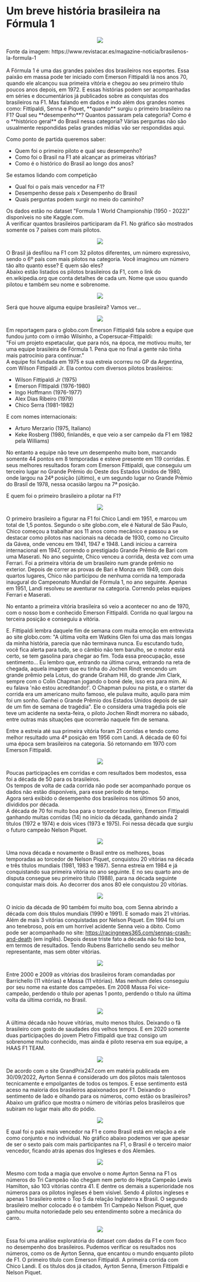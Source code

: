 # Um breve história brasileira na Fórmula 1


<p align="center">
  <img src="https://github.com/AndreMoura88/F1_brazilian_analysis/blob/main/Pictures/6671.jpg">
</p>  
Fonte da imagem: https://www.revistacar.es/magazine-noticia/brasilenos-la-formula-1  
<br>
<br>
A Fórmula 1 é uma das grandes paixões dos brasileiros nos esportes.
Essa paixão em massa pode ter iniciado com Emerson Fittipaldi lá nos anos 70, quando ele alcançou sua primeira vitória e chegou ao seu primeiro título poucos anos depois, em 1972. E essas histórias podem ser acompanhadas em séries e documentários já publicados sobre as conquistas dos brasileiros na F1. Mas falando em dados e indo além dos grandes nomes como: Fittipaldi, Senna e Piquet, **quando** surgiu o primeiro brasileiro na F1? Qual seu **desempenho**? Quantos passaram pela categoria? Como é o **histórico geral** do Brasil nessa categoria? Várias perguntas não são usualmente respondidas pelas grandes mídias vão ser respondidas aqui.  

Como ponto de partida queremos saber:  
- Quem foi o primeiro piloto e qual seu desempenho?
- Como foi o Brasil na F1 até alcançar as primeiras vitórias?
- Como é o histórico do Brasil ao longo dos anos?

Se estamos lidando com competição  
- Qual foi o país mais vencedor na F1?
- Desempenho desse país x Desempenho do Brasil
- Quais perguntas podem surgir no meio do caminho?  

Os dados estão no dataset "Formula 1 World Championship (1950 - 2022)" disponíveis no site Kaggle.com.  
A verificar quantos brasileiros participaram da F1. No gráfico são mostrados somente os 7 países com mais pilotos.  

<p align="center">
  <img src="https://github.com/AndreMoura88/F1_brazilian_analysis/blob/main/Pictures/Imagem1.jpg">
</p>


O Brasil já desfilou na F1 com 32 pilotos diferentes, um número expressivo, sendo o 6º país com mais pilotos na categoria. Você imaginou um número tão alto quanto esse? E quem são eles?  
Abaixo estão listados os pilotos brasileiros da F1, com o link do en.wikipedia.org que conta detalhes de cada um. Nome que usou quando pilotou e também seu nome e sobrenome.  
<p align="center">
  <img src="https://github.com/AndreMoura88/F1_brazilian_analysis/blob/main/Pictures/Imagem2.jpg">
</p>
Será que houve alguma equipe brasileira? Vamos ver...  
<p align="center">
  <img src="https://github.com/AndreMoura88/F1_brazilian_analysis/blob/main/Pictures/Imagem3.jpg">
</p>

Em reportagem para o globo.com Emerson Fittipaldi fala sobre a equipe que fundou junto com o irmão Wilsinho, a Copersucar-Fittipaldi:  
 "Foi um projeto espetacular, que para nós, na época, me motivou muito, ter uma equipe brasileira de Fórmula 1. Pena que no final a gente não tinha mais patrocínio para continuar."  
 A equipe foi fundada em 1975 e sua estreia ocorreu no GP da Argentina, com Wilson Fittipaldi Jr. Ela contou com diversos pilotos brasileiros:  
 
-	Wilson Fittipaldi Jr (1975)
-	Emerson FIttipaldi (1976-1980)
-	Ingo Hoffmann (1976-1977)
-	Alex Dias Ribeiro (1979)
-	Chico Serra (1981-1982)  

E com nomes internacionais:  

- Arturo Merzario (1975, Italiano)
- Keke Rosberg (1980, finlandês, e que veio a ser campeão da F1 em 1982 pela Williams)  

No entanto a equipe não teve um desempenho muito bom, marcando somente 44 pontos em 8 temporadas e esteve presente em 119 corridas. E seus melhores resultados foram com Emerson Fittipaldi, que conseguiu um terceiro lugar no Grande Prêmio do Oeste dos Estados Unidos de 1980, onde largou na 24ª posição (último), e um segundo lugar no Grande Prêmio do Brasil de 1978, nessa ocasião largou na 7ª posição.  

E quem foi o primeiro brasileiro a pilotar na F1?  

<p align="center">
  <img src="https://github.com/AndreMoura88/F1_brazilian_analysis/blob/main/Pictures/Imagem4.jpg">
</p>

O primeiro brasileiro a figurar na F1 foi Chico Landi em 1951, e marcou um total de 1,5 pontos. Segundo o site globo.com, ele é Natural de São Paulo, Chico começou a trabalhar aos 11 anos como mecânico e passou a se destacar como pilotos nas nacionais na década de 1930, como no Circuito da Gávea, onde venceu em 1941, 1947 e 1948. Landi iniciou a carreira internacional em 1947, correndo o prestigiado Grande Prêmio de Bari com uma Maserati. No ano seguinte, Chico venceu a corrida, desta vez com uma Ferrari. Foi a primeira vitória de um brasileiro num grande prêmio no exterior. Depois de correr as provas de Bari e Monza em 1949, com dois quartos lugares, Chico não participou de nenhuma corrida na temporada inaugural do Campeonato Mundial de Fórmula 1, no ano seguinte. Apenas em 1951, Landi resolveu se aventurar na categoria. Correndo pelas equipes Ferrari e Maserati.  

No entanto a primeira vitória brasileira só veio a acontecer no ano de 1970, com o nosso bom e conhecido Emerson Fittipaldi. Corrida no qual largou na terceira posição e conseguiu a vitória.  

E. Fittipaldi lembra daquele fim de semana com muita emoção em entrevista ao site globo.com: "A última volta em Watkins Glen foi uma das mais longas da minha história, parecia que não terminava nunca. Eu escutando tudo, você fica alerta para tudo, se o câmbio não tem barulho, se o motor está certo, se tem gasolina para chegar ao fim. Toda essa preocupação, esse sentimento... Eu lembro que, entrando na última curva, entrando na reta de chegada, aquela imagem que eu tinha do Jochen Rindt vencendo um grande prêmio pela Lotus, do grande Graham Hill, do grande Jim Clark, sempre com o Colin Chapman jogando o boné dele, isso era para mim. Aí eu falava 'não estou acreditando!'. O Chapman pulou na pista, e o starter da corrida era um americano muito famoso, ele pulava muito, aquilo para mim foi um sonho. Ganhei o Grande Prêmio dos Estados Unidos depois de sair de um fim de semana de tragédia". Ele o considera uma tragédia pois ele teve um acidente na sexta-feira, o piloto Jochen Rindt morrera no sábado, entre outras más situações que ocorrerão naquele fim de semana.  

Entre a estreia até sua primeira vitória foram 21 corridas e tendo como melhor resultado uma 4ª posição em 1956 com Landi. A década de 60 foi uma época sem brasileiros na categoria. Só retornando em 1970 com Emerson Fittipaldi.  

<p align="center">
  <img src="https://github.com/AndreMoura88/F1_brazilian_analysis/blob/main/Pictures/Imagem5.jpg">
</p>

Poucas participações em corridas e com resultados bem modestos, essa foi a década de 50 para os brasileiros.  
Os tempos de volta de cada corrida não pode ser acompanhado porque os dados não estão disponíveis, para esse período de tempo.  
Agora será exibido o desempenho dos brasileiros nos últimos 50 anos, divididos por década.  
A década de 70 foi muito boa para o torcedor brasileiro, Emerson Fittipaldi ganhando muitas corridas (14) no início da década, ganhando ainda 2 títulos (1972 e 1974) e dois vices (1973 e 1975). Foi nessa década que surgiu o futuro campeão Nelson Piquet.  
<p align="center">
  <img src="https://github.com/AndreMoura88/F1_brazilian_analysis/blob/main/Pictures/Imagem7.jpg">
</p>

Uma nova década e novamente o Brasil entre os melhores, boas temporadas ao torcedor de Nelson Piquet, conquistou 20 vitórias na década e três títulos mundiais (1981, 1983 e 1987). Senna estreia em 1984 e já conquistando sua primeira vitória no ano seguinte. E no seu quarto ano de disputa consegue seu primeiro título (1988), para na década seguinte conquistar mais dois. Ao decorrer dos anos 80 ele conquistou 20 vitórias.  
<p align="center">
  <img src="https://github.com/AndreMoura88/F1_brazilian_analysis/blob/main/Pictures/Imagem8.jpg">
</p>

O início da década de 90 também foi muito boa, com Senna abrindo a década com dois títulos mundiais (1990 e 1991). E somado mais 21 vitórias. Além de mais 3 vitórias conquistadas por Nelson Piquet. Em 1994 foi um ano tenebroso, pois em um horrível acidente Senna veio a óbito. Como pode ser acompanhado no site: https://racingnews365.com/sennas-crash-and-death (em inglês). Depois desse triste fato a década não foi tão boa, em termos de resultados. Tendo Rubens Barrichello sendo seu melhor representante, mas sem obter vitórias.  

<p align="center">
  <img src="https://github.com/AndreMoura88/F1_brazilian_analysis/blob/main/Pictures/Imagem9.jpg">
</p>

Entre 2000 e 2009 as vitórias dos brasileiros foram comandadas por Barrichello (11 vitórias) e Massa (11 vitórias). Mas nenhum deles conseguiu por seu nome na estante dos campeões. Em 2008 Massa Foi vice-campeão, perdendo o título por apenas 1 ponto, perdendo o título na última volta da última corrida, no Brasil.  
<p align="center">
  <img src="https://github.com/AndreMoura88/F1_brazilian_analysis/blob/main/Pictures/Imagem10.jpg">
</p>


A última década não houve vitórias, muito menos títulos. Deixando o fã brasileiro com gosto de saudades dos velhos tempos. E em 2020 somente duas participações do jovem Pietro Fittipaldi que traz consigo um sobrenome muito conhecido, mas ainda é piloto reserva em sua equipe, a HAAS F1 TEAM.  
<p align="center">
  <img src="https://github.com/AndreMoura88/F1_brazilian_analysis/blob/main/Pictures/Imagem11.jpg">
</p>  
De acordo com o site GrandPrix247.com em matéria publicada em 30/09/2022, Ayrton Senna é considerado um dos pilotos mais talentosos tecnicamente e empolgantes de todos os tempos. E esse sentimento está aceso na maioria dos brasileiros apaixonados por F1. Deixando o sentimento de lado e olhando para os números, como estão os brasileiros? Abaixo um gráfico que mostra o número de vitórias pelos brasileiros que subiram no lugar mais alto do pódio.  
<p align="center">
  <img src="https://github.com/AndreMoura88/F1_brazilian_analysis/blob/main/Pictures/Imagem12.jpg">
</p>  
E qual foi o país mais vencedor na F1 e como Brasil está em relação a ele como conjunto e no individual.  
No gráfico abaixo podemos ver que apesar de ser o sexto país com mais participantes na F1, o Brasil é o terceiro maior vencedor, ficando atrás apenas dos Ingleses e dos Alemães.
<p align="center">
  <img src="https://github.com/AndreMoura88/F1_brazilian_analysis/blob/main/Pictures/Imagem13.jpg">
</p> 
Mesmo com toda a magia que envolve o nome Ayrton Senna na F1 os números do Tri Campeão não chegam nem perto do Hepta Campeão Lewis Hamilton, são 103 vitórias contra 41. E dentre os demais a superioridade nos números para os pilotos ingleses é bem visível. Sendo 4 pilotos ingleses e apenas 1 brasileiro entre o Top 5 da relação Inglaterra x Brasil. O segundo brasileiro melhor colocado é o também Tri Campeão Nelson Piquet, que ganhou muita notoriedade pelo seu entendimento sobre a mecânica do carro.  
<p align="center">
  <img src="https://github.com/AndreMoura88/F1_brazilian_analysis/blob/main/Pictures/Imagem14.jpg">
</p> 
Essa foi uma análise exploratória do dataset com dados da F1 e com foco no desempenho dos brasileiros. Pudemos verificar os resultados nos números, como os de Ayrton Senna, que encantou o mundo enquanto piloto de F1. O primeiro título com Emerson Fittipaldi. A primeira corrida com Chico Landi. E os títulos dos já citados, Ayrton Senna, Emerson Fittipaldi e Nelson Piquet.  
